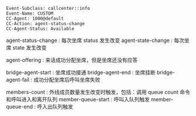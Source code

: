 
```
Event-Subclass: callcenter::info
Event-Name: CUSTOM
CC-Agent: 1000@default
CC-Action: agent-status-change
CC-Agent-Status: Available
```



agent-status-change : 每次坐席 status 发生改变
agent-state-change : 每次坐席 state 发生改变

agent-offering : 来话成功分配坐席，但是坐席还没有应答

bridge-agent-start : 坐席成功接通
bridge-agent-end : 坐席挂断
bridge-agent-fail : 成功分配坐席后呼叫坐席失败

members-count : 外线成员数量发生改变时触发，包括：调用 queue count 命令和呼叫进入和离开队列
member-queue-start : 呼叫入队列触发
member-queue-end : 呼入出队列触发



